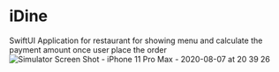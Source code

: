 # iDine
SwiftUI Application for restaurant for showing menu and calculate the payment amount once user place the order
![Simulator Screen Shot - iPhone 11 Pro Max - 2020-08-07 at 20 39 26](https://user-images.githubusercontent.com/45746492/89651408-17b86d00-d8ee-11ea-9025-f1d2c161a33c.png)
